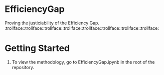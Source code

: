 # EfficiencyGap
Proving the justiciability of the Efficiency Gap.
:trollface::trollface::trollface::trollface::trollface::trollface::trollface::trollface:

# Getting Started

1. To view the methodology, go to EfficiencyGap.ipynb in the root of the repository.

